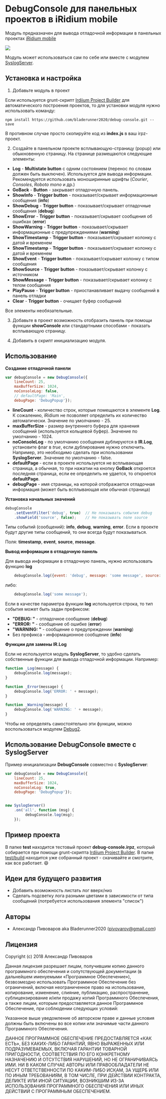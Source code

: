 # DebugConsole для панельных проектов в iRidium mobile

Модуль предназначен для вывода отладочной информации в панельных проектах [iRidium mobile](http://www.iridi.com)

![](images/sample.png)

Модуль может использоваться сам по себе или вместе с модулем [SyslogServer](https://github.com/bladerunner2020/iridium-syslog).

## Установка и настройка

1. Добавьте модуль в проект

 Если используется grunt-скрипт [Irdiium Project Builder](https://github.com/bladerunner2020/iridium-project-builder)
 для автоматического построения проектов, то для установки модуля нужно использовать команду:

 ```npm
 npm install https://github.com/bladerunner2020/debug-console.git --save
 ```

 В противном случае просто скопируйте код из **index.js** в ваш irpz-проект.

2. Создайте в панельном проекте всплывающую-страницу (popup) или обыкновенную страницу. На странице размещаются
 следующие элементы:

  - **Log** - **Multistate button** с одним состоянием (перенос по словам должен быть выключен).
  Используется для вывода информации. Рекомендуется использовать моноширинные шрифты (*Courier*, *Consoles*, *Roboto mono*
  и др.)
  - **GoBack** - **Button** - закрывает отладочную панель.
  - **ShowInfo** - **Trigger button** - показывает/скрывает информационные сообщения (**info**)
  - **ShowDebug** - **Trigger button** - показывает/скрывает отладочные сообщения (**debug**)
  - **ShowError** - **Trigger button** - показывает/скрывает сообщения об ошибках (**error**)
  - **ShowWarning** - **Trigger button** - показывает/скрывает информационные с предупреждениями (**warning**)
  - **ShowTimestamp** - **Trigger button** - показывает/скрывает колонку с датой и временем
  - **ShowTimestamp** - **Trigger button** - показывает/скрывает колонку с датой и временем
  - **ShowEvent** - **Trigger button** - показывает/скрывает колонку с типом сообщения
  - **ShowSource** - **Trigger button** - показывает/скрывает колонку с источником
  - **ShowMessage** - **Trigger button** - показывает/скрывает колонку с телом сообщения
  - **PlayPause** - **Trigger button** - приостанавливает выдачу сообщений в панель отладки
  - **Clear** - **Trigger button** - очищает буфер сообщений

 Все элементы необязательные.

3. Добавьте в проект возможность отобразить панель при помощи функции **showConsole** или стандартными способами -
показать всплывающую страницу.

4. Добавить в скрипт инициализацию модуля.


## Использование

**Создание отладочной панели**

```javascript
var debugConsole = new DebugConsole({
    lineCount: 25,
    maxBufferSize: 1024,
    noConsoleLog: false,
    // defaultPage: 'Main',
    debugPage: 'DebugPopup'});
```
- **lineCount** - количество строк, которые помещаются в элементе **Log**. К сожалению, iRidium не позволяет
определить их количество автоматически. Значение по умолчанию - 25.
- **maxBufferSize** - размер внутреннего буфера для хранения сообщений (используется кольцевой буфер). Значение по
умолчанию - 1024.
- **noConsoleLog** - по умолчанию сообщения дублируются в **IR.Log**, установите флаг в *true*, если дублирование нужно
отключить. Например, это необходимо сделать при использовании **SyslogServer**. Значение по умолчанию - false.
- **defaultPage** - если в проекте используется не всплывающая страница, а обычная, то при нажатии на кнопку **GoBack**
 откроется последняя страница, если ее определить не удается, то откроется **defaultPage**.
- **debugPage** - имя страницы, на которой отображается отладочная информация (может быть всплывающая или обычная страница)


**Установка начальных значений**
```javascript
debugConsole
    .setEventFilter('debug', true)  // Не показывать события debug
    .showField('source', false);    // Не показывать поле source
```
Типы событий (сообщений): **info**, **debug**, **warning**, **error**. Если в проекте будут другие типы сообщений, то
они всегда будут показываться.

Поля: **timestamp**, **event**, **source**, **message**.

**Вывод информации в отладочную панель**

Для вывода информации в отладочную панель, нужно использовать функцию **log**

```javascript
    debugConsole.log({event: 'debug', message: 'some message', source: 'SCRIPT', timestamp : new Date()});
```
либо:

```javascript
    debugConsole.log('some message');
```
Если в качестве параметра функции **log** используется строка, то тип события может быть задан префиксом:
- **"DEBUG: "** - отладочное сообщение (**debug**)
- **"ERROR: "** - сообщение об ошибке (**error**)
- **"WARNING: "** - сообщение о предупреждении (**warning**)
- Без префикса - информационное сообщение (**info**)

**Функции для замены IR.Log**

Если не используется модуль **SyslogServer**, то удобно сделать собственные функции для вывода отладочной информации.
Например:

```javascript
function _Log(message) {
    debugConsole.log(message);
}

function _Error(message) {
    debugConsole.log('ERROR: ' + message);
}

function _Warning(message) {
    debugConsole.log('WARNING: ' + message);
}
```

Чтобы не определять самостоятельно эти функции, можно воспользоваться модулем [Debug2](https://github.com/bladerunner2020/debug2).

## Использование DebugConsole вместе с SyslogServer

Пример инициализации **DebugConsole** совместно с **SyslogServer**:

```javascript
var debugConsole = new DebugConsole({
    lineCount: 25,
    maxBufferSize: 1024,
    noConsoleLog: true,
    debugPage: 'DebugPopup'});


new SyslogServer()
    .on('all', function (msg) {
         debugConsole.log(msg);
    });
```


## Пример проекта

В папке **test** находится тестовый проект **debug-console.irpz**, который собирается при помощи grunt-скрипта [Irdiium Project Builder](https://github.com/bladerunner2020/iridium-project-builder).
В папке [test/build](https://github.com/bladerunner2020/debug-console/tree/master/test/build) находится
уже собранный проект - скачивайте и смотрите, как все работает. :smile:

## Идеи для будущего развития

- Добавить возможность листать лог вверх/низ
- Сделать подсветку лога разными цветами в зависимости от типа сообщений (потребуется использования элемента "список")


## Авторы

* Александр Пивоваров aka Bladerunner2020 ([pivovarov@gmail.com](mailto:pivovarov@gmail.com))

## Лицензия
Copyright (c) 2018 Александр Пивоваров

Данная лицензия разрешает лицам, получившим копию данного программного обеспечения и сопутствующей документации (в дальнейшем именуемыми «Программное Обеспечение»), безвозмездно использовать Программное Обеспечение без ограничений, включая неограниченное право на использование, копирование, изменение, слияние, публикацию, распространение, сублицензирование и/или продажу копий Программного Обеспечения, а также лицам, которым предоставляется данное Программное Обеспечение, при соблюдении следующих условий:

Указанное выше уведомление об авторском праве и данные условия должны быть включены во все копии или значимые части данного Программного Обеспечения.

ДАННОЕ ПРОГРАММНОЕ ОБЕСПЕЧЕНИЕ ПРЕДОСТАВЛЯЕТСЯ «КАК ЕСТЬ», БЕЗ КАКИХ-ЛИБО ГАРАНТИЙ, ЯВНО ВЫРАЖЕННЫХ ИЛИ ПОДРАЗУМЕВАЕМЫХ, ВКЛЮЧАЯ ГАРАНТИИ ТОВАРНОЙ ПРИГОДНОСТИ, СООТВЕТСТВИЯ ПО ЕГО КОНКРЕТНОМУ НАЗНАЧЕНИЮ И ОТСУТСТВИЯ НАРУШЕНИЙ, НО НЕ ОГРАНИЧИВАЯСЬ ИМИ. НИ В КАКОМ СЛУЧАЕ АВТОРЫ ИЛИ ПРАВООБЛАДАТЕЛИ НЕ НЕСУТ ОТВЕТСТВЕННОСТИ ПО КАКИМ-ЛИБО ИСКАМ, ЗА УЩЕРБ ИЛИ ПО ИНЫМ ТРЕБОВАНИЯМ, В ТОМ ЧИСЛЕ, ПРИ ДЕЙСТВИИ КОНТРАКТА, ДЕЛИКТЕ ИЛИ ИНОЙ СИТУАЦИИ, ВОЗНИКШИМ ИЗ-ЗА ИСПОЛЬЗОВАНИЯ ПРОГРАММНОГО ОБЕСПЕЧЕНИЯ ИЛИ ИНЫХ ДЕЙСТВИЙ С ПРОГРАММНЫМ ОБЕСПЕЧЕНИЕМ.
